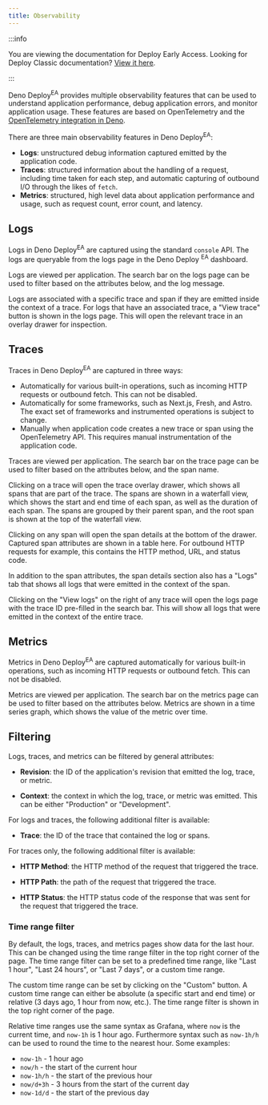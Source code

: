 ```yaml
---
title: Observability
---
```


:::info

You are viewing the documentation for Deploy Early Access. Looking for Deploy
Classic documentation? [View it here](/deploy/).

:::

Deno Deploy<sup>EA</sup> provides multiple observability features that can be
used to understand application performance, debug application errors, and
monitor application usage. These features are based on OpenTelemetry and the
[OpenTelemetry integration in Deno](/runtime/fundamentals/open_telemetry/).

There are three main observability features in Deno Deploy<sup>EA</sup>:

- **Logs**: unstructured debug information captured emitted by the application
  code.
- **Traces**: structured information about the handling of a request, including
  time taken for each step, and automatic capturing of outbound I/O through the
  likes of `fetch`.
- **Metrics**: structured, high level data about application performance and
  usage, such as request count, error count, and latency.

## Logs

Logs in Deno Deploy<sup>EA</sup> are captured using the standard `console` API.
The logs are queryable from the logs page in the Deno Deploy
<sup>EA</sup> dashboard.

Logs are viewed per application. The search bar on the logs page can be used to
filter based on the attributes below, and the log message.

Logs are associated with a specific trace and span if they are emitted inside
the context of a trace. For logs that have an associated trace, a "View trace"
button is shown in the logs page. This will open the relevant trace in an
overlay drawer for inspection.

## Traces

Traces in Deno Deploy<sup>EA</sup> are captured in three ways:

- Automatically for various built-in operations, such as incoming HTTP requests
  or outbound fetch. This can not be disabled.
- Automatically for some frameworks, such as Next.js, Fresh, and Astro. The
  exact set of frameworks and instrumented operations is subject to change.
- Manually when application code creates a new trace or span using the
  OpenTelemetry API. This requires manual instrumentation of the application
  code.

Traces are viewed per application. The search bar on the trace page can be used
to filter based on the attributes below, and the span name.

Clicking on a trace will open the trace overlay drawer, which shows all spans
that are part of the trace. The spans are shown in a waterfall view, which shows
the start and end time of each span, as well as the duration of each span. The
spans are grouped by their parent span, and the root span is shown at the top of
the waterfall view.

Clicking on any span will open the span details at the bottom of the drawer.
Captured span attributes are shown in a table here. For outbound HTTP requests
for example, this contains the HTTP method, URL, and status code.

In addition to the span attributes, the span details section also has a "Logs"
tab that shows all logs that were emitted in the context of the span.

Clicking on the "View logs" on the right of any trace will open the logs page
with the trace ID pre-filled in the search bar. This will show all logs that
were emitted in the context of the entire trace.

## Metrics

Metrics in Deno Deploy<sup>EA</sup> are captured automatically for various
built-in operations, such as incoming HTTP requests or outbound fetch. This can
not be disabled.

Metrics are viewed per application. The search bar on the metrics page can be
used to filter based on the attributes below. Metrics are shown in a time series
graph, which shows the value of the metric over time.

## Filtering

Logs, traces, and metrics can be filtered by general attributes:

- **Revision**: the ID of the application's revision that emitted the log,
  trace, or metric.

- **Context**: the context in which the log, trace, or metric was emitted. This
  can be either "Production" or "Development".

For logs and traces, the following additional filter is available:

- **Trace**: the ID of the trace that contained the log or spans.

For traces only, the following additional filter is available:

- **HTTP Method**: the HTTP method of the request that triggered the trace.

- **HTTP Path**: the path of the request that triggered the trace.

- **HTTP Status**: the HTTP status code of the response that was sent for the
  request that triggered the trace.

### Time range filter

By default, the logs, traces, and metrics pages show data for the last hour.
This can be changed using the time range filter in the top right corner of the
page. The time range filter can be set to a predefined time range, like "Last 1
hour", "Last 24 hours", or "Last 7 days", or a custom time range.

The custom time range can be set by clicking on the "Custom" button. A custom
time range can either be absolute (a specific start and end time) or relative (3
days ago, 1 hour from now, etc.). The time range filter is shown in the top
right corner of the page.

Relative time ranges use the same syntax as Grafana, where `now` is the current
time, and `now-1h` is 1 hour ago. Furthermore syntax such as `now-1h/h` can be
used to round the time to the nearest hour. Some examples:

- `now-1h` - 1 hour ago
- `now/h` - the start of the current hour
- `now-1h/h` - the start of the previous hour
- `now/d+3h` - 3 hours from the start of the current day
- `now-1d/d` - the start of the previous day

